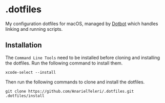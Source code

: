 # .dotfiles

My configuration dotfiles for macOS, managed by
[Dotbot](https://github.com/anishathalye/dotbot) which handles linking and
running scripts.

## Installation

The `Command Line Tools` need to be installed before cloning and installing
the dotfiles. Run the following command to install them.

```shell
xcode-select --install
```

Then run the following commands to clone and install the dotfiles.

```shell
git clone https://github.com/AnarielTeleri/.dotfiles.git
.dotfiles/install
```
